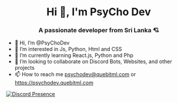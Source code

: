 <h1 align="center">Hi 👋, I'm PsyCho Dev</h1>
<h3 align="center">  A passionate developer from Sri Lanka 💘</h3>

- 👋 Hi, I’m @PsyChoDev
- 👀 I’m interested in Js, Python, Html and CSS 
- 🌱 I’m currently learning React.js, Python and Php
- 💞️ I’m looking to collaborate on Discord Bots, Websites, and other projects
- 📫 How to reach me psychodev@quebitml.com or https://psychodev.quebitml.com

[![Discord Presence](https://lanyard.cnrad.dev/api/964840473460080661)](https://discord.com/users/964840473460080661)
